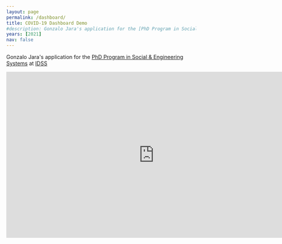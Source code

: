 ```yaml
---
layout: page
permalink: /dashboard/
title: COVID-19 Dashboard Demo
#description: Gonzalo Jara's application for the [PhD Program in Social & Engineering Systems](https://idss.mit.edu/academics/ses_doc/) at [IDSS](https://idss.mit.edu)
years: [2021]
nav: false
---
```

Gonzalo Jara's application for the [PhD Program in Social & Engineering Systems](https://idss.mit.edu/academics/ses_doc/) at [IDSS](https://idss.mit.edu)
<div align="center">
  <iframe width="784" height="441" src="https://www.youtube.com/embed/HT3J3kyEBTQ" title="YouTube video player" frameborder="0" allow="accelerometer; autoplay; clipboard-write; encrypted-media; gyroscope; picture-in-picture" allowfullscreen></iframe>
</div>
